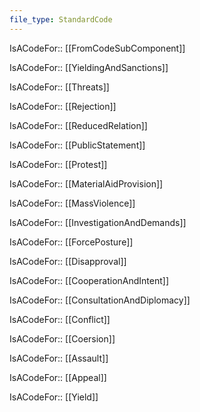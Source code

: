 ```yaml
---
file_type: StandardCode
---
```

IsACodeFor:: [[FromCodeSubComponent]]

IsACodeFor:: [[YieldingAndSanctions]]

IsACodeFor:: [[Threats]]

IsACodeFor:: [[Rejection]]

IsACodeFor:: [[ReducedRelation]]

IsACodeFor:: [[PublicStatement]]

IsACodeFor:: [[Protest]]

IsACodeFor:: [[MaterialAidProvision]]

IsACodeFor:: [[MassViolence]]

IsACodeFor:: [[InvestigationAndDemands]]

IsACodeFor:: [[ForcePosture]]

IsACodeFor:: [[Disapproval]]

IsACodeFor:: [[CooperationAndIntent]]

IsACodeFor:: [[ConsultationAndDiplomacy]]

IsACodeFor:: [[Conflict]]

IsACodeFor:: [[Coersion]]

IsACodeFor:: [[Assault]]

IsACodeFor:: [[Appeal]]

IsACodeFor:: [[Yield]]

